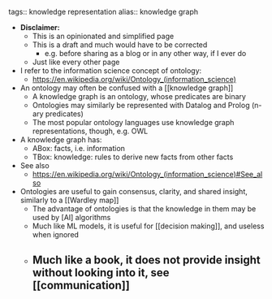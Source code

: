 tags:: knowledge representation
alias:: knowledge graph

- **Disclaimer:**
	- This is an opinionated and simplified page
	- This is a draft and much would have to be corrected
		- e.g. before sharing as a blog or in any other way, if I ever do
	- Just like every other page
- I refer to the information science concept of ontology:
	- https://en.wikipedia.org/wiki/Ontology_(information_science)
- An ontology may often be confused with a [[knowledge graph]]
	- A knowledge graph is an ontology, whose predicates are binary
	- Ontologies may similarly be represented with Datalog and Prolog (n-ary predicates)
	- The most popular ontology languages use knowledge graph representations, though, e.g. OWL
- A knowledge graph has:
	- ABox: facts, i.e. information
	- TBox: knowledge: rules to derive new facts from other facts
- See also
	- https://en.wikipedia.org/wiki/Ontology_(information_science)#See_also
- Ontologies are useful to gain consensus, clarity, and shared insight, similarly to a [[Wardley map]]
	- The advantage of ontologies is that the knowledge in them may be used by [AI] algorithms
	- Much like ML models, it is useful for [[decision making]], and useless when ignored
	- Much like a book, it does not provide insight without looking into it, see [[communication]]
		-